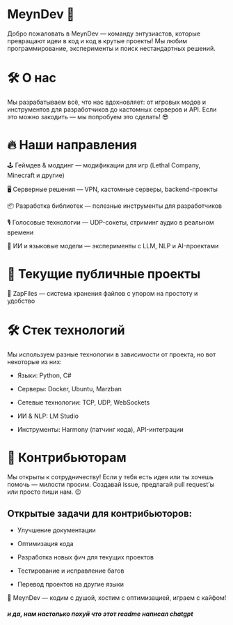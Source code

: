 # MeynDev 🚀

Добро пожаловать в MeynDev — команду энтузиастов, которые превращают идеи в код и код в крутые проекты! Мы любим программирование, эксперименты и поиск нестандартных решений.

# 🛠 О нас

Мы разрабатываем всё, что нас вдохновляет: от игровых модов и инструментов для разработчиков до кастомных серверов и API. Если это можно закодить — мы попробуем это сделать! 😎

# 🔥 Наши направления

🕹 Геймдев & моддинг — модификации для игр (Lethal Company, Minecraft и другие)

🖥 Серверные решения — VPN, кастомные серверы, backend-проекты

📦 Разработка библиотек — полезные инструменты для разработчиков

🎙 Голосовые технологии — UDP-сокеты, стриминг аудио в реальном времени

🤖 ИИ и языковые модели — эксперименты с LLM, NLP и AI-проектами

# 📌 Текущие публичные проекты

🔹 ZapFiles — система хранения файлов с упором на простоту и удобство

# 🛠 Стек технологий

Мы используем разные технологии в зависимости от проекта, но вот некоторые из них:

- Языки: Python, C#

- Серверы: Docker, Ubuntu, Marzban

- Сетевые технологии: TCP, UDP, WebSockets

- ИИ & NLP: LM Studio

- Инструменты: Harmony (патчинг кода), API-интеграции

# 🤝 Контрибьюторам

Мы открыты к сотрудничеству! Если у тебя есть идея или ты хочешь помочь — милости просим. Создавай issue, предлагай pull request’ы или просто пиши нам. 😉

## Открытые задачи для контрибьюторов:

- Улучшение документации

- Оптимизация кода

- Разработка новых фич для текущих проектов

- Тестирование и исправление багов

- Перевод проектов на другие языки

🚀 MeynDev — кодим с душой, хостим с оптимизацией, играем с кайфом!

##### и да, нам настолько похуй что этот readme написал chatgpt